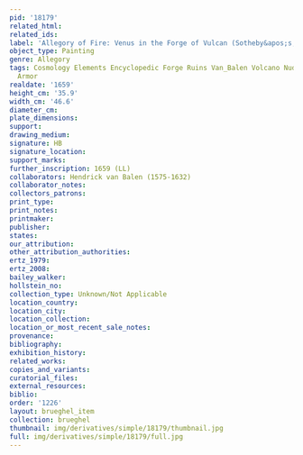 ```yaml
---
pid: '18179'
related_html: 
related_ids: 
label: 'Allegory of Fire: Venus in the Forge of Vulcan (Sotheby&apos;s, New York)'
object_type: Painting
genre: Allegory
tags: Cosmology Elements Encyclopedic Forge Ruins Van_Balen Volcano Nude Landscape
  Armor
realdate: '1659'
height_cm: '35.9'
width_cm: '46.6'
diameter_cm: 
plate_dimensions: 
support: 
drawing_medium: 
signature: HB
signature_location: 
support_marks: 
further_inscription: 1659 (LL)
collaborators: Hendrick van Balen (1575-1632)
collaborator_notes: 
collectors_patrons: 
print_type: 
print_notes: 
printmaker: 
publisher: 
states: 
our_attribution: 
other_attribution_authorities: 
ertz_1979: 
ertz_2008: 
bailey_walker: 
hollstein_no: 
collection_type: Unknown/Not Applicable
location_country: 
location_city: 
location_collection: 
location_or_most_recent_sale_notes: 
provenance: 
bibliography: 
exhibition_history: 
related_works: 
copies_and_variants: 
curatorial_files: 
external_resources: 
biblio: 
order: '1226'
layout: brueghel_item
collection: brueghel
thumbnail: img/derivatives/simple/18179/thumbnail.jpg
full: img/derivatives/simple/18179/full.jpg
---
```

